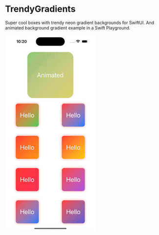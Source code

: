 # TrendyGradients

Super cool boxes with trendy neon gradient backgrounds for SwiftUI. And animated background gradient example in a Swift Playground.

![photo](trendy-hero.gif)
